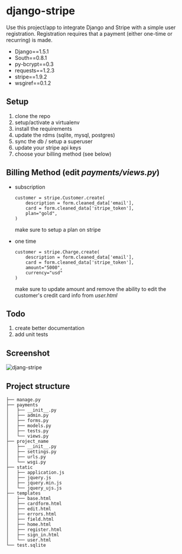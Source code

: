 django-stripe
=============

Use this project/app to integrate Django and Stripe with a simple user registration. Registration requires that a payment (either one-time or recurring) is made.

- Django==1.5.1
- South==0.8.1
- py-bcrypt==0.3
- requests==1.2.3
- stripe==1.9.2
- wsgiref==0.1.2

## Setup

1. clone the repo
2. setup/activate a virtualenv
3. install the requirements
4. update the rdms (sqlite, mysql, postgres)
5. sync the db / setup a superuser
6. update your stripe api keys
7. choose your billing method (see below)

## Billing Method (edit *payments/views.py*)

- subscription

      customer = stripe.Customer.create(
          description = form.cleaned_data['email'],
          card = form.cleaned_data['stripe_token'],
          plan="gold",
      )

    make sure to setup a plan on stripe

- one time 

      customer = stripe.Charge.create(
          description = form.cleaned_data['email'],
          card = form.cleaned_data['stripe_token'],
          amount="5000",
          currency="usd"
      )       

    make sure to update amount and remove the ability to edit the customer's credit card info from *user.html*

## Todo

1. create better documentation
2. add unit tests

## Screenshot

![djang-stripe](http://content.screencast.com/users/Mike_Extentech/folders/Jing/media/f3afdf22-d5a2-49a7-b8c6-44cd3828037f/00000208.png)

## Project structure

    ├── manage.py
    ├── payments
    │   ├── __init__.py
    │   ├── admin.py
    │   ├── forms.py
    │   ├── models.py
    │   ├── tests.py
    │   └── views.py
    ├── project_name
    │   ├── __init__.py
    │   ├── settings.py
    │   ├── urls.py
    │   └── wsgi.py
    ├── static
    │   ├── application.js
    │   ├── jquery.js
    │   ├── jquery.min.js
    │   └── jquery_ujs.js
    ├── templates
    │   ├── base.html
    │   ├── cardform.html
    │   ├── edit.html
    │   ├── errors.html
    │   ├── field.html
    │   ├── home.html
    │   ├── register.html
    │   ├── sign_in.html
    │   └── user.html
    └── test.sqlite
